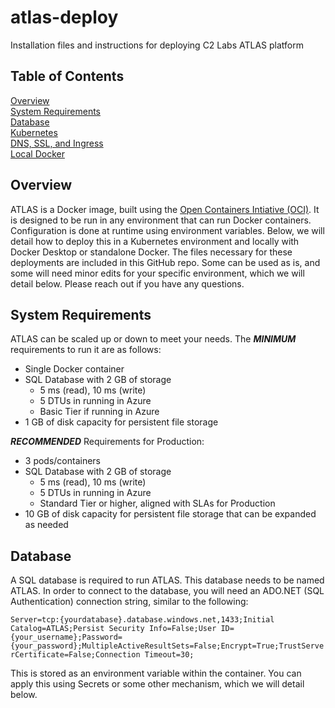 # atlas-deploy
Installation files and instructions for deploying C2 Labs ATLAS platform

## Table of Contents
[Overview](#overview)<br>
[System Requirements](#system_reqs)<br>
[Database](#database)<br>
[Kubernetes](k8s/README.md)<br>
[DNS, SSL, and Ingress](k8s/DNS-SSL-Ingress.md)<br>
[Local Docker](docker_standalone/README.md)<br>
<!-- [Docker Swarm](#docker_swarm)<br> -->


<a name="overview"/>

## Overview
ATLAS is a Docker image, built using the <a href="https://www.opencontainers.org/">Open Containers Intiative (OCI)</a>. It is designed to be run in any environment that can run Docker containers. Configuration is done at runtime using environment variables. Below, we will detail how to deploy this in a Kubernetes environment and locally with Docker Desktop or standalone Docker. The files necessary for these deployments are included in this GitHub repo. Some can be used as is, and some will need minor edits for your specific environment, which we will detail below. Please reach out if you have any questions.

<a name="system_reqs"/>

## System Requirements
ATLAS can be scaled up or down to meet your needs. The **_MINIMUM_** requirements to run it are as follows:
- Single Docker container
- SQL Database with 2 GB of storage
    - 5 ms (read), 10 ms (write)
    - 5 DTUs in running in Azure
    - Basic Tier if running in Azure
- 1 GB of disk capacity for persistent file storage

**_RECOMMENDED_** Requirements for Production:
- 3 pods/containers
- SQL Database with 2 GB of storage
    - 5 ms (read), 10 ms (write)
    - 5 DTUs in running in Azure
    - Standard Tier or higher, aligned with SLAs for Production
- 10 GB of disk capacity for persistent file storage that can be expanded as needed
<a name="database"/>

## Database
A SQL database is required to run ATLAS. This database needs to be named ATLAS. In order to connect to the database, you will need an ADO.NET (SQL Authentication) connection string, similar to the following:

`Server=tcp:{yourdatabase}.database.windows.net,1433;Initial Catalog=ATLAS;Persist Security Info=False;User ID={your_username};Password={your_password};MultipleActiveResultSets=False;Encrypt=True;TrustServerCertificate=False;Connection Timeout=30;`

This is stored as an environment variable within the container. You can apply this using Secrets or some other mechanism, which we will detail below.


<!-- <a name="docker_swarm"/>

## Docker Swarm -->